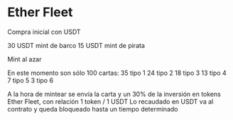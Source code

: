 # Ether Fleet

Compra inicial con USDT

30 USDT mint de barco
15 USDT mint de pirata

Mint al azar

En este momento son sólo 100 cartas:
35 tipo 1
24 tipo 2
18 tipo 3
13 tipo 4
7  tipo 5
3  tipo 6

A la hora de mintear se envía la carta y un 30% de la inversión en tokens Ether Fleet, con relación 1 token / 1 USDT
Lo recaudado en USDT va al contrato y queda bloqueado hasta un tiempo determinado